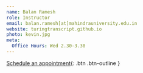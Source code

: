 ```yaml
---
name: Balan Ramesh
role: Instructor
email: balan.ramesh[at]mahindrauniversity.edu.in
website: turingtranscript.github.io
photo: kevin.jpg
meta:
  Office Hours: Wed 2.30-3.30
---
```


[Schedule an appointment](#){: .btn .btn-outline }
